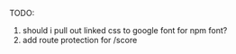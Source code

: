TODO:
1. should i pull out linked css to google font for npm font?
2. add route protection for /score